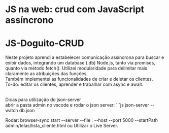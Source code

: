#  JS na web: crud com JavaScript assíncrono
# JS-Doguito-CRUD
Neste projeto aprendi a estabelecer comunicação assíncrona para buscar e exibir dados, integrando um database (.db) Node.js, tanto via promises, quanto via método fetch(). Utilizei modularidade para delimitar mais claramente as atribuições das funções.<br>
Também implementei as funcionalidades de criar e deletar os clientes.<br>
To-do: editar os clientes, aprender e trabalhar com async e await.



<br>
Dicas para utilização do json-server
<br>
abrir a pasta admin no vscode e 
rodar o json server: 
```js
json-server --watch db.json
```

Rodar: browser-sync start --server --file . --host --port 5000 --startPath admin/telas/lista_cliente.html
ou
Utilizar o Live Server.
